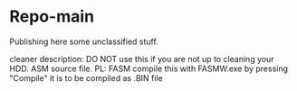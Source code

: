 # Repo-main
Publishing here some unclassified stuff.

cleaner description:
DO NOT use this if you are not up to cleaning your HDD.
ASM source file.
PL: FASM
compile this with FASMW.exe by pressing "Compile"
it is to be compiled as .BIN file
